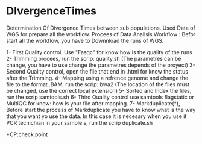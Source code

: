 # DIvergenceTimes
Determination Of Divergence Times between sub populations. Used Data of WGS for prepare all the workflow.
Procees of Data Anailsis Workflow :
Befor start all the workflow, you have to Downnload the runs of WGS.

 1- First Quality control, Use "Fasqc" for know how is the quality of the runs 
 2- Trimming procees, run the scrip: quality.sh (The parametres can be change, you have to use change the parametres depends of the proyect)
 3- Second Quality control, open the file that end in .html for know the status after the Trimming. 
 4- Mapping using a refrence genome and change the file to the format .BAM, run the scrip: bwa2 (The location of the files must be changed, use the correct local extension)
 5- Sorted and Index the files, run the scrip samtools.sh
 6- Third Quality control use samtools flagstatic or MultiQC for know: how is your file after mapping.
 7- Markduplicate(*), Before start the process of Markduplicate you have to know what is the way that you want yo use the data. In this case 
 it is necesary when you use it PCR tecnichian in your sample    s, run the scrip duplicate.sh
 
 
 *CP:check point
